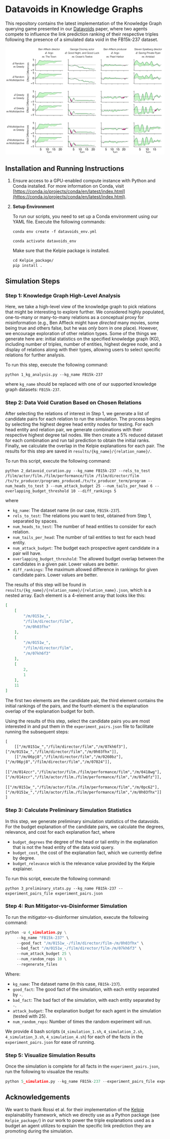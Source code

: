 # Datavoids in Knowledge Graphs

This repository contains the latest implementation of the Knowledge Graph querying game presented in our [Datavoids](https://github.com/huda-lab/datavoids) paper, where two agents compete to influence the link prediction ranking of their respective triples following the presence of a simulated data void in the FB15k-237 dataset.

![kg-graphs](/resources/kg.png)

## Installation and Running Instructions

1. Ensure access to a GPU-enabled compute instance with Python and Conda installed. For more information on Conda, visit [https://conda.io/projects/conda/en/latest/index.html](https://conda.io/projects/conda/en/latest/index.html).

2. **Setup Environment**

    To run our scripts, you need to set up a Conda environment using our YAML file. Execute the following commands:

    ```
    conda env create -f datavoids_env.yml
    ```

    ```
    conda activate datavoids_env
    ```

    Make sure that the Kelpie package is installed.

    ```
    cd Kelpie_package/ 
    pip install .
    ```

## Simulation Steps

### Step 1: Knowledge Graph High-Level Analysis

Here, we take a high-level view of the knowledge graph to pick relations that might be interesting to explore further. We considered highly populated, one-to-many or many-to-many relations as a conceptual proxy for misinformation (e.g., Ben Affleck might have *directed* many movies, some being true and others false, but he was *only* born in one place). However, we encourage exploration of other relation types. Some of the things we generate here are: initial statistics on the specified knowledge graph (KG), including number of triples, number of entities, highest degree node, and a display of relations along with their types, allowing users to select specific relations for further analysis.

To run this step, execute the following command:
```
python 1_kg_analysis.py --kg_name FB15k-237
```
where `kg_name` should be replaced with one of our supported knowledge graph datasets: `FB15k-237`.

### Step 2: Data Void Curation Based on Chosen Relations

After selecting the relations of interest in Step 1, we generate a list of candidate pairs for each relation to run the simulation. The process begins by selecting the highest degree head entity nodes for testing. For each head entity and relation pair, we generate combinations with their respective highest degree tail nodes. We then create a 5% reduced dataset for each combination and run tail prediction to obtain the initial ranks. Finally, we calculate the overlap in the Kelpie explanations for each pair.
The results for this step are saved in `results/{kg_name}/{relation_name}/`.

To run this script, execute the following command:

```
python 2_datavoid_curation.py --kg_name FB15k-237 --rels_to_test /film/actor/film./film/performance/film /film/director/film /tv/tv_producer/programs_produced./tv/tv_producer_term/program --num_heads_to_test 3 --num_attack_budget 25 --num_tails_per_head 6 --overlapping_budget_threshold 10 --diff_rankings 5
```
where
* `kg_name`: The dataset name (in our case, `FB15k-237`).
* `rels_to_test`: The relations you want to test, obtained from Step 1, separated by spaces.
* `num_heads_to_test`: The number of head entities to consider for each relation.
* `num_tails_per_head`: The number of tail entities to test for each head entity.
* `num_attack_budget`: The budget each prospective agent candidate in a pair will have.
* `overlapping_budget_threshold`: The allowed budget overlap between the candidates in a given pair. Lower values are better.
* `diff_rankings`: The maximum allowed difference in rankings for given candidate pairs. Lower values are better.

The results of this step will be found in `results/{kg_name}/{relation_name}/{relation_name}.json`, which is a nested array. Each element is a 4-element array that looks like this:

```json
[
    [
        "/m/0151w_",
        "/film/director/film",
        "/m/0h03fhx"
    ],
    [
        "/m/0151w_",
        "/film/director/film",
        "/m/07kh6f3"
    ],
    [
        2,
        1
    ],
    11
]
```

The first two elements are the candidate pair, the third element contains the initial rankings of the pairs, and the fourth element is the explanation overlap of the explanation budget for both.

Using the results of this step, select the candidate pairs you are most interested in and put them in the ```experiment_pairs.json``` file to facilitate running the subsequent steps:

```
[
    [["/m/0151w_","/film/director/film","/m/07kh6f3"], ["/m/0151w_","/film/director/film","/m/0h03fhx"]],
    [["/m/06pj8","/film/director/film","/m/0260bz"], ["/m/06pj8","/film/director/film","/m/07024"]],
    [["/m/014zcr","/film/actor/film./film/performance/film","/m/0418wg"], ["/m/014zcr","/film/actor/film./film/performance/film","/m/07w8fz"]],
    [["/m/0151w_","/film/actor/film./film/performance/film","/m/0pc62"], ["/m/0151w_","/film/actor/film./film/performance/film","/m/0h03fhx"]]
]
````

### Step 3: Calculate Preliminary Simulation Statistics


In this step, we generate preliminary simulation statistics of the datavoids. For the budget explanation of the candidate pairs, we calculate the degrees, relevance, and cost for each explanation fact, where

* `budget_degrees`  the degree of the head or tail entity in the explanation that is not the head entity of the data void query.
* `budget_cost`, the cost of the explanation fact, which we currently define by degree. 
* `budget_relevance` wich is the relevance value provided by the Kelpie explainer.


To run this script, execute the following command: 

```
python 3_preliminary_stats.py --kg_name FB15k-237 --experiment_pairs_file experiment_pairs.json
```

### Step 4: Run Mitigator-vs-Disinformer Simulation

To run the mitigator-vs-disinformer simulation, execute the following command:

```python
python -u 4_simulation.py \
     --kg_name "FB15k-237" \
     --good_fact "/m/0151w_-/film/director/film-/m/0h03fhx" \
     --bad_fact "/m/0151w_-/film/director/film-/m/07kh6f3" \
     --num_attack_budget 25 \
     --num_random_reps 10 \
     --regenerate_files
```
Where:

- `kg_name`: The dataset name (in this case, `FB15k-237`).
- `good_fact`: The good fact of the simulation, with each entity separated by `-`.
- `bad_fact`: The bad fact of the simulation, with each entity separated by `-`.
- `attack_budget`: The explanation budget for each agent in the simulation (tested with 25).
- `num_random_reps`: Number of times the random experiment will run.

We provide 4 bash scripts (`4_simulation_1.sh`, `4_simulation_2.sh`, `4_simulation_3.sh`, `4_simulation_4.sh`) for each of the facts in the `experiment_pairs.json` for ease of running.

### Step 5: Visualize Simulation Results
Once the simulation is complete for all facts in the `experiment_pairs.json`, run the following to visualize the results:

```python
python 5_simulation.py --kg_name FB15k-237 --experiment_pairs_file experiment_pairs.json

```

## Acknowledgements

We want to thank Rossi et al. for their implementation of the [Kelpie](https://github.com/AndRossi/Kelpie) explainability framework, which we directly use as a Python package (see ```Kelpie_package/```) in our work to power the triple explanations used as a budget an agent utilizes to explain the specific link prediction they are promoting during the simulation.
